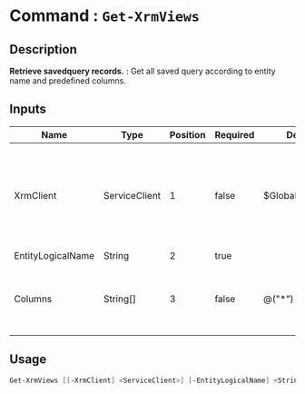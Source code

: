 ﻿# Command : `Get-XrmViews` 

## Description

**Retrieve savedquery records.** : Get all saved query according to entity name and predefined columns.

## Inputs

Name|Type|Position|Required|Default|Description
----|----|--------|--------|-------|-----------
XrmClient|ServiceClient|1|false|$Global:XrmClient|Xrm connector initialized to target instance. Use latest one by default. (Dataverse ServiceClient)
EntityLogicalName|String|2|true||
Columns|String[]|3|false|@("*")|Specify expected columns to retrieve. (Default : all columns)


## Usage

```Powershell 
Get-XrmViews [[-XrmClient] <ServiceClient>] [-EntityLogicalName] <String> [[-Columns] <String[]>] [<CommonParameters>]
``` 



